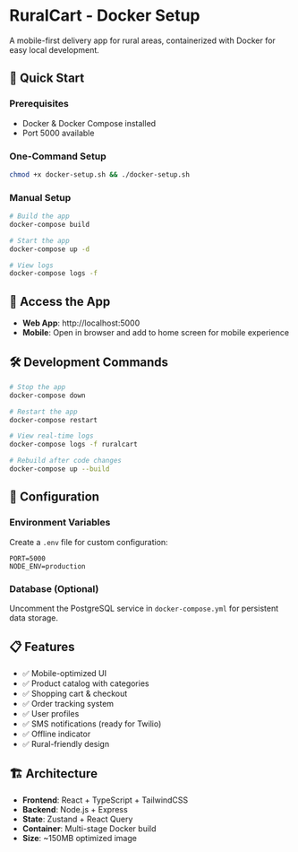 # RuralCart - Docker Setup

A mobile-first delivery app for rural areas, containerized with Docker for easy local development.

## 🚀 Quick Start

### Prerequisites
- Docker & Docker Compose installed
- Port 5000 available

### One-Command Setup
```bash
chmod +x docker-setup.sh && ./docker-setup.sh
```

### Manual Setup
```bash
# Build the app
docker-compose build

# Start the app
docker-compose up -d

# View logs
docker-compose logs -f
```

## 📱 Access the App
- **Web App**: http://localhost:5000
- **Mobile**: Open in browser and add to home screen for mobile experience

## 🛠️ Development Commands

```bash
# Stop the app
docker-compose down

# Restart the app
docker-compose restart

# View real-time logs
docker-compose logs -f ruralcart

# Rebuild after code changes
docker-compose up --build
```

## 🔧 Configuration

### Environment Variables
Create a `.env` file for custom configuration:
```env
PORT=5000
NODE_ENV=production
```

### Database (Optional)
Uncomment the PostgreSQL service in `docker-compose.yml` for persistent data storage.

## 📋 Features
- ✅ Mobile-optimized UI
- ✅ Product catalog with categories
- ✅ Shopping cart & checkout
- ✅ Order tracking system
- ✅ User profiles
- ✅ SMS notifications (ready for Twilio)
- ✅ Offline indicator
- ✅ Rural-friendly design

## 🏗️ Architecture
- **Frontend**: React + TypeScript + TailwindCSS
- **Backend**: Node.js + Express
- **State**: Zustand + React Query
- **Container**: Multi-stage Docker build
- **Size**: ~150MB optimized image